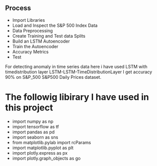 ## Process
+ Import Libraries
+ Load and Inspect the S&P 500 Index Data
+ Data Preprocessing
+ Create Training and Test data Splits
+ Build an LSTM Autoencoder
+ Train the Autoencoder
+ Accuracy Metrics
+ Test

For detecting anomaly in time series data here i have used LSTM with timedistribution layer
LSTM-LSTM-TimeDistributionLayer
I get accuracy 90% on  S&P_500 S&P500 Daily Prices dataset.
# The followig libirary I have used in this project
+ import numpy as np
+ import tensorflow as tf
+ import pandas as pd
+ import seaborn as sns
+ from matplotlib.pylab import rcParams
+ import matplotlib.pyplot as plt
+ import plotly.express as px
+ import plotly.graph_objects as go
